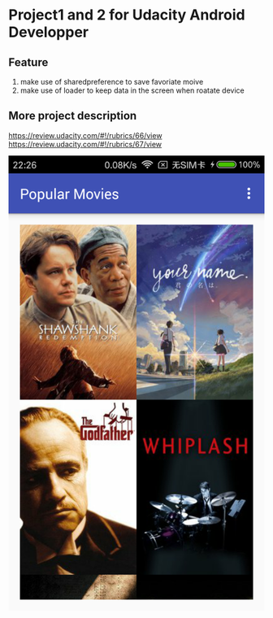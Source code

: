 # Project1 and 2 for Udacity Android Developper <br>

## Feature <br>
1. make use of sharedpreference to save favoriate moive
2. make use of loader to keep data in the screen when roatate device


## More project description 
https://review.udacity.com/#!/rubrics/66/view <br>
https://review.udacity.com/#!/rubrics/67/view


![img](https://github.com/yukun1992/PopularMovie/blob/version2/demo.png)
